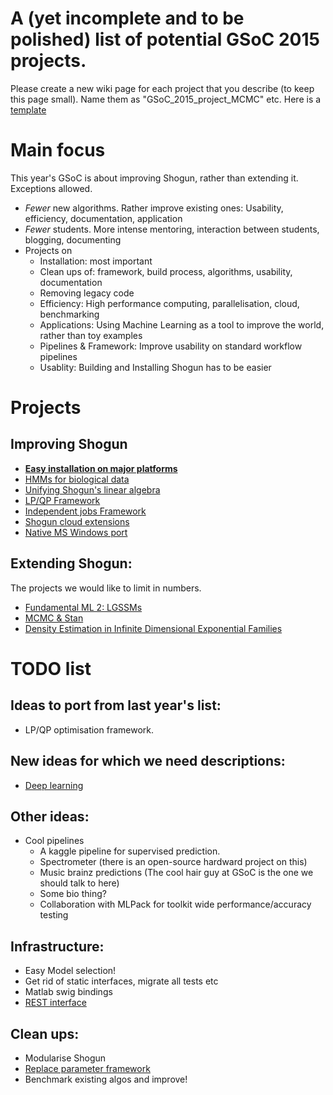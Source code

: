 # A (yet incomplete and to be polished) list of potential GSoC 2015 projects.
Please create a new wiki page for each project that you describe (to keep this page small). Name them as "GSoC_2015_project_MCMC" etc. Here is a [template](GSoC_2015_project_template)

# Main focus
This year's GSoC is about improving Shogun, rather than extending it. Exceptions allowed.

 * *Fewer* new algorithms. Rather improve existing ones: Usability, efficiency, documentation, application
 * *Fewer* students. More intense mentoring, interaction between students, blogging, documenting
 * Projects on
   * Installation: most important
   * Clean ups of: framework, build process, algorithms, usability, documentation
   * Removing legacy code
   * Efficiency: High performance computing, parallelisation, cloud, benchmarking
   * Applications: Using Machine Learning as a tool to improve the world, rather than toy examples
   * Pipelines & Framework: Improve usability on standard workflow pipelines
   * Usablity: Building and Installing Shogun has to be easier


# Projects
## Improving Shogun
 * [**Easy installation on major platforms**](GSoC_2015_project_installation)
 * [HMMs for biological data](GSoC_2015_project_hmms)
 * [Unifying Shogun's linear algebra](GSoC_2015_project_linalg)
 * [LP/QP Framework](GSoC_2015_project_lpqp)
 * [Independent jobs Framework](GSoC_2015_cluster_shogun)
 * [Shogun cloud extensions](GSoC_2015_cloud_shogun)
 * [Native MS Windows port](GSoC_2015_windows)
 
## Extending Shogun:
The projects we would like to limit in numbers.
 * [Fundamental ML 2: LGSSMs](GSoC_2015_project_fundamental)
 * [MCMC & Stan](GSoC_2015_project_MCMC_Stan)
 * [Density Estimation in Infinite Dimensional Exponential Families](GSoC_2015_project_kernel_infinite_exponential)


# TODO list
## Ideas to port from last year's list:
 * LP/QP optimisation framework.

## New ideas for which we need descriptions:
 * [Deep learning](GSoC_2015_project_deep_learning)

## Other ideas:
 * Cool pipelines
   * A kaggle pipeline for supervised prediction.
   * Spectrometer (there is an open-source hardward project on this)
   * Music brainz predictions (The cool hair guy at GSoC is the one we should talk to here)
   * Some bio thing?
   * Collaboration with MLPack for toolkit wide performance/accuracy testing

## Infrastructure:
 * Easy Model selection!
 * Get rid of static interfaces, migrate all tests etc
 * Matlab swig bindings
 * [REST interface](GSoC_2015_project_rest)

## Clean ups:
 * Modularise Shogun
 * [Replace parameter framework](GSoC_2015_project_parameters)
 * Benchmark existing algos and improve!
